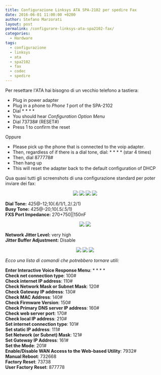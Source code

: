 ```yaml
---
title: Configurazione Linksys ATA SPA-2102 per spedire Fax
date: 2016-06-01 11:00:00 +0200
author: Stefano Marzorati
layout: post
permalink: /configurare-linksys-ata-spa2102-fax/
categories:
  - Hardware
tags:
  - configurazione
  - linksys
  - ata
  - spa2102
  - fax
  - codec
  - spedire
---
```

Per resettare l'ATA hai bisogno di un vecchio telefono a tastiera:   

* Plug in power adapter
* Plug in a phone to *Phone 1* port of the SPA-2102
* Dial * * * *
* You should hear *Configuration Option Menu*
* Dial 73738# (RESET#)
* Press 1 to confirm the reset

Oppure   

* Please pick up the phone that is connected to the voip adapter. 
* Then, regardless of if there is a dial tone, dial: * * * * (star 4 times) 
* Then, dial 877778# 
* Then hang up 
* This will reset the adapter back to the default configuration of DHCP 

Qua quasi tutti gli screenshots di una configurazione standard per poter inviare dei fax:   

<p align="center">
<img src="https://c2.staticflickr.com/8/7296/27293057432_0cb747bb80_o.png">
<img src="https://c2.staticflickr.com/8/7053/26784291933_d46033a553_o.png">
<img src="https://c2.staticflickr.com/8/7087/26784291943_f585280e88_o.png">
<img src="https://c2.staticflickr.com/8/7054/26783520454_9711d7706f_o.png">
</p>

**Dial Tone:** 425@-12;10(.6/1/1,.2/.2/1)   
**Busy Tone:** 425@-20;10(.5/.5/1)   
**FXS Port Impedance:** 270+750||150nF   

<p align="center">
<img src="https://c2.staticflickr.com/8/7445/26784291783_6b2322dff9_o.png">
<img src="https://c2.staticflickr.com/8/7075/26783520314_9e33409ed0_o.png">
</p>

**Network Jitter Level:** very high   
**Jitter Buffer Adjustment:** Disable   

<p align="center">
<img src="https://c2.staticflickr.com/8/7063/26784291803_28ff73c0fb_o.png">
<img src="https://c2.staticflickr.com/8/7793/27293057182_15f34fc742_o.png">
<img src="https://c2.staticflickr.com/8/7074/27293057112_aa6ec0bac8_o.png">
</p>   


*Ecco una lista di comandi che potrebbero tornare utili:*   

**Enter Interactive Voice Response Menu**:	* * * *   
**Check net connection type**:	100#   
**Check internet IP address**:	110#   
**Check Network Mask or Subnet Mask**:	120#   
**Check Gateway IP address**:	130#   
**Check MAC Address**:	140#   
**Check Firmware Version**:	150#   
**Check Primary DNS server IP address**:	160#   
**Check web server port**:	170#   
**Check local IP address**:	210#   
**Set internet connection type**:	101#   
**Set static IP address**:	111#   
**Set Network (or Subnet) Mask**:	121#   
**Set Gateway IP Address**:	161#   
**Set the Mode**:	201#   
**Enable/Disable WAN Access to the Web-based Utility**:	7932#   
**Manual Reboot**:	732668   
**Factory Reset**:	73738   
**User Factory Reset**:	877778   



